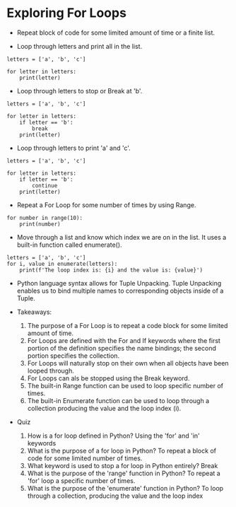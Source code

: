 # Exploring For Loops

- Repeat block of code for some limited amount of time or a finite list.

- Loop through letters and print all in the list.
```
letters = ['a', 'b', 'c']

for letter in letters:
    print(letter)
```

- Loop through letters to stop or Break at 'b'.
```
letters = ['a', 'b', 'c']

for letter in letters:
    if letter == 'b':
        break
    print(letter)
```

- Loop through letters to print 'a' and 'c'.
```
letters = ['a', 'b', 'c']

for letter in letters:
    if letter == 'b':
        continue
    print(letter)
```

- Repeat a For Loop for some number of times by using Range.
```
for number in range(10):
    print(number)
```

- Move through a list and know which index we are on in the list. It uses a built-in function called enumerate().
```
letters = ['a', 'b', 'c']
for i, value in enumerate(letters):
    print(f'The loop index is: {i} and the value is: {value}')
```

- Python language syntax allows for Tuple Unpacking. Tuple Unpacking enables us to bind multiple names to corresponding objects inside of a Tuple.

- Takeaways:
    1) The purpose of a For Loop is to repeat a code block for some limited amount of time.
    2) For Loops are defined with the For and If keywords where the first portion of the definition specifies the name bindings; the second portion specifies the collection.
    3) For Loops will naturally stop on their own when all objects have been looped through.
    4) For Loops can als be stopped using the Break keyword.
    5) The built-in Range function can be used to loop specific number of times.
    6) The built-in Enumerate function can be used to loop through a collection producing the value and the loop index (i).

- Quiz
    1) How is a for loop defined in Python? Using the 'for' and 'in' keywords
    2) What is the purpose of a for loop in Python? To repeat a block of code for some limited number of times.
    3) What keyword is used to stop a for loop in Python entirely? Break
    4)  What is the purpose of the 'range' function in Python? To repeat a 'for' loop a specific number of times.
    5) What is the purpose of the 'enumerate' function in Python? To loop through a collection, producing the value and the loop index